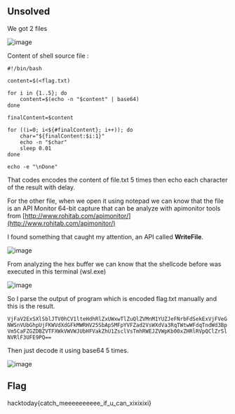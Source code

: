 ## Unsolved

We got 2 files

![image](https://github.com/user-attachments/assets/078a3c5f-b8af-45a3-9f4c-b4d71fd4f891)

Content of shell source file :

```shell
#!/bin/bash

content=$(<flag.txt)

for i in {1..5}; do
    content=$(echo -n "$content" | base64)
done

finalContent=$content

for ((i=0; i<${#finalContent}; i++)); do
    char="${finalContent:$i:1}"
    echo -n "$char"
    sleep 0.01
done

echo -e "\nDone"
```

That codes encodes the content of file.txt 5 times then echo each character of the result with delay.

For the other file, when we open it using notepad we can know that the file is an API Monitor 64-bit capture that can be analyze with apimonitor tools from [http://www.rohitab.com/apimonitor/](http://www.rohitab.com/apimonitor/)

I found something that caught my attention, an API called **WriteFile**.

![image](https://github.com/user-attachments/assets/9bbb32ab-7236-48e0-904f-3e8e193aa195)

From analyzing the hex buffer we can know that the shellcode before was executed in this terminal (wsl.exe)

![image](https://github.com/user-attachments/assets/45608d5e-c70e-49f4-a0ac-9a263fe085fd)

So I parse the output of program which is encoded flag.txt manually and this is the result.

`VjFaV2ExSXlSblJTV0hCV1lteHdhRlZxUWxwTlZuQlZVMnM1YUZJeFNrbFdSekExVjFVeGNWSnVUbGhpUjFKWVdXdGFkMWRHV25SbApSMFpYVFZad2VsWXdVa3RqTWtwWFdqTndWd3BpVm5CaFZGZDBZVTFXWkVWVWJUbHFVakZhU1ZsclVsTmhRWEJZVWpKb00xZHRlRVpQClZrSlNVRlF3UFE9PQ==`

Then just decode it using base64 5 times.

![image](https://github.com/user-attachments/assets/705079ca-76cc-40d0-974a-01b4d7cb7a5b)

## Flag
hacktoday{catch_meeeeeeeeee_if_u_can_xixixixi}
